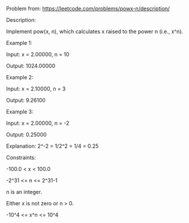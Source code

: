 Problem from: https://leetcode.com/problems/powx-n/description/

Description:

Implement pow(x, n), which calculates x raised to the power n (i.e., x^n).

Example 1:

Input: x = 2.00000, n = 10

Output: 1024.00000

Example 2:

Input: x = 2.10000, n = 3

Output: 9.26100

Example 3:

Input: x = 2.00000, n = -2

Output: 0.25000

Explanation: 2^-2 = 1/2^2 = 1/4 = 0.25
 

Constraints:

-100.0 < x < 100.0

-2^31 <= n <= 2^31-1

n is an integer.

Either x is not zero or n > 0.

-10^4 <= x^n <= 10^4